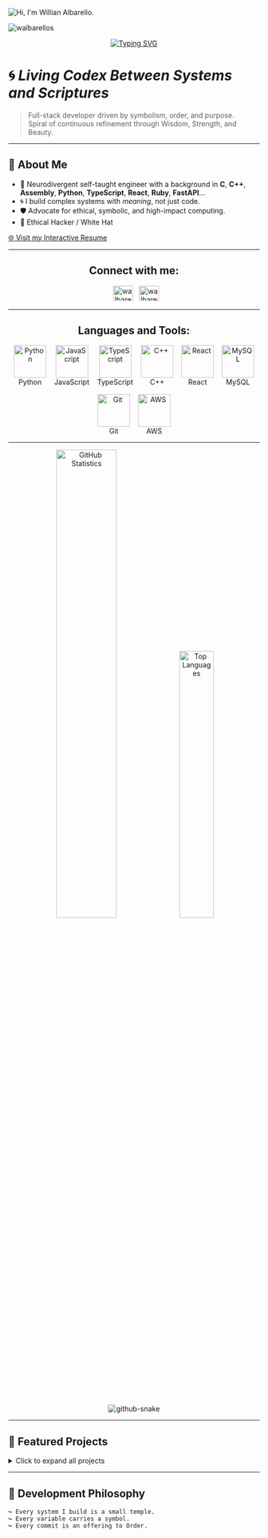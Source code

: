 ![Hi, I'm Willian Albarello.](https://capsule-render.vercel.app/api?type=blur&height=250&color=gradient&text=Hi,%20I'm%20Willian%20Albarello.&reversal=false&section=header&textBg=false&fontAlign=50&fontColor=black)

<p align="left"> 
  <img src="https://komarev.com/ghpvc/?username=walbarellos&label=Profile%20views&color=0e75b6&style=flat" alt="walbarellos" /> 
</p>

<div align="center">
  <a href="https://git.io/typing-svg">
    <img src="https://readme-typing-svg.herokuapp.com?font=Fira+Code&size=25&pause=1000&center=true&width=435&lines=Hi%2C+I'm+Willian+Albarello;I'm+from+Brazil;Software+Engineer;Cybersecurity+enthusiast;CLI+Agent+Ohr" alt="Typing SVG" />
  </a>
</div>

# 🌀 *Living Codex Between Systems and Scriptures*

> Full-stack developer driven by symbolism, order, and purpose.  
> Spiral of continuous refinement through Wisdom, Strength, and Beauty.

---

## 🧙 About Me

- 🧩 Neurodivergent self-taught engineer with a background in **C**, **C++**, **Assembly**, **Python**, **TypeScript**, **React**, **Ruby**, **FastAPI**...  
- 🌀 I build complex systems with *meaning*, not just code.  
- 🛡️ Advocate for ethical, symbolic, and high-impact computing.  
- 🧬 Ethical Hacker / White Hat  

[🌐 Visit my Interactive Resume](https://walbarellos.github.io/curriculum-landing/)

---

<h2 align="center">Connect with me:</h2>
<p align="center">
  <a href="https://instagram.com/walbarellos" target="_blank"><img src="https://raw.githubusercontent.com/rahuldkjain/github-profile-readme-generator/master/src/images/icons/Social/instagram.svg" alt="walbarellos" height="30" width="40" /></a>
  <a href="https://www.linkedin.com/in/walbarello/" target="_blank"><img src="https://raw.githubusercontent.com/rahuldkjain/github-profile-readme-generator/master/src/images/icons/Social/linked-in-alt.svg" alt="walbarellos" height="30" width="40" /></a>
</p>

---
<h2 align="center">Languages and Tools:</h2>
<div style="display: flex; justify-content: center; flex-wrap: wrap; gap: 16px;">
  <div align="center">
    <img src="https://techstack-generator.vercel.app/python-icon.svg" width="65" height="65" alt="Python"/>
    <br>Python
  </div>
  <div align="center">
    <img src="https://techstack-generator.vercel.app/js-icon.svg" width="65" height="65" alt="JavaScript"/>
    <br>JavaScript
  </div>
  <div align="center">
    <img src="https://techstack-generator.vercel.app/ts-icon.svg" width="65" height="65" alt="TypeScript"/>
    <br>TypeScript
  </div>
  <div align="center">
    <img src="https://techstack-generator.vercel.app/cpp-icon.svg" width="65" height="65" alt="C++"/>
    <br>C++
  </div>
  <div align="center">
    <img src="https://techstack-generator.vercel.app/react-icon.svg" width="65" height="65" alt="React"/>
    <br>React
  </div>
  <div align="center">
    <img src="https://techstack-generator.vercel.app/mysql-icon.svg" width="65" height="65" alt="MySQL"/>
    <br>MySQL
  </div>
  <div align="center">
    <img src="https://techstack-generator.vercel.app/github-icon.svg" width="65" height="65" alt="Git"/>
    <br>Git
  </div>
  <div align="center">
    <img src="https://techstack-generator.vercel.app/aws-icon.svg" width="65" height="65" alt="AWS"/>
    <br>AWS
  </div>
</div>

---

<div align="center">
  <picture>
    <source media="(prefers-color-scheme: dark)"  
    srcset="https://github-readme-stats.vercel.app/api?username=walbarellos&theme=tokyonight&layout=compact&show_icons=true&count_private=true&hide_border=true&title_color=70a5fd&icon_color=70a5fd&text_color=c9d1d9&bg_color=0d1117">
    <source media="(prefers-color-scheme: light)"  
    srcset="https://github-readme-stats.vercel.app/api?username=walbarellos&layout=compact&show_icons=true&count_private=true&hide_border=true&title_color=70a5fd&icon_color=70a5fd&text_color=111111&bg_color=ffffff">
    <img width="49%" height="auto"  
    src="https://github-readme-stats.vercel.app/api?username=walbarellos&theme=tokyonight&layout=compact&show_icons=true&count_private=true&hide_border=true&title_color=70a5fd&icon_color=70a5fd&text_color=c9d1d9&bg_color=0d1117"  
    alt="GitHub Statistics">
  </picture>

  <picture>
    <source media="(prefers-color-scheme: dark)"  
    srcset="https://github-readme-stats.vercel.app/api/top-langs/?username=walbarellos&theme=tokyonight&layout=compact&langs_count=8&hide_border=true&title_color=70a5fd&text_color=c9d1d9&bg_color=0d1117&hide=Shaderlab,hlml,shell,.c#,Jupyter Notebook">
    <source media="(prefers-color-scheme: light)"  
    srcset="https://github-readme-stats.vercel.app/api/top-langs/?username=walbarellos&layout=compact&langs_count=8&hide_border=true&title_color=70a5fd&text_color=111111&bg_color=ffffff&hide=Shaderlab,hlml,shell,.c#,Jupyter Notebook">
    <img width="37%" height="auto"  
    src="https://github-readme-stats.vercel.app/api/top-langs/?username=walbarellos&theme=tokyonight&layout=compact&langs_count=8&hide_border=true&title_color=70a5fd&text_color=c9d1d9&bg_color=0d1117"  
    alt="Top Languages">
  </picture>
</div>

<div style="text-align: center;">
  <picture>
    <source media="(prefers-color-scheme: dark)" srcset="https://github.com/walbarellos/walbarellos/blob/output/github-snake-dark.svg" />
    <source media="(prefers-color-scheme: light)" srcset="https://github.com/walbarellos/walbarellos/blob/output/github-snake.svg" />
    <img alt="github-snake" src="https://github.com/walbarellos/walbarellos/blob/output/ocean.gif" />
  </picture>
</div>

---

## 🔭 Featured Projects

<details>
<summary>Click to expand all projects</summary>

| Name | Description | Tech |
|------|-----------|------|
| [GitHub Unfollow Manager GUI](https://github.com/walbarellos/github-unfollow-gui) | Web tool to view, filter, and selectively unfollow accounts that don't follow back, featuring a clean interface and audit logs. | Python, Flask, Bootstrap, GitHub API |
| [Godot Asset Mapper](https://github.com/walbarellos/Godot-Asset-Mapper) | Python script that scrapes the Godot Asset Library for analysis. | Python, Scraping, JSON |
| [Acre Bidding Processes (Acre Licitações)](https://github.com/walbarellos/Acre-Processos-Licitatorios) | Tool for data analysis of public bidding processes in the state of Acre, Brazil. | Python, Scraping, Public Data |
| [HTML2MD](https://github.com/walbarellos/HTML2MD) | Lightweight, local HTML to Markdown converter. | Python, Regex |
| [YouTube Transcript](https://github.com/walbarellos/Youtube-Transcript) | Quick transcription and analysis of YouTube videos. | Python, API, NLP |
| [Free QR Code](https://github.com/walbarellos/free-qr-code) | Offline, free, and customizable QR Code Generator. | JS, HTML5, Lightweight Frontend |
| [Curriculum Landing Page](https://github.com/walbarellos/curriculum-landing) | Interactive resume website for developers and freelancers. | HTML, Tailwind, Responsive |
| [Shomer OSINT](https://github.com/walbarellos/shomer-OSINT) | Tool for ethical analysis and surveillance of public comments (OSINT). | FastAPI, SQLite, JSON, OSINT Collection |

### ⚙️ Systems and Game Tools
| Name | Description | Tech |
|------|-----------|------|
| [Shattered Pixel Dungeon Linux Trainer](https://github.com/walbarellos/Shattered-Pixel-Dungeon-Linux-Trainer) | A Linux trainer for the RPG *Shattered Pixel Dungeon*, made with reverse engineering in Arch Linux. Works across Linux and Windows. | C, Reverse Engineering, Linux |
| [Punch Club Save Editor Fast Forward](https://github.com/walbarellos/Punch-Club-Save-Editor-Fast_Foward) | Command-line script to edit *Punch Club* attributes such as Agility, Strength, Stamina, Money, and Skill Points. | Python, CLI, Game Data |
| [wAEngine (Game ECS Engine)](https://github.com/walbarellos/wAEngine) | Experimental ECS-based engine, focused on 2D games with maximum performance. | C++, ECS, SFML |
| [Stone (Symbolic Narrative)](https://github.com/walbarellos/text-game) | Moral narrative game with introspective builds and symbolic HUD. | HTML, JSON, Vanilla JS |
| [Snail ERP (ERP Caracol)](https://github.com/walbarellos/Erp-Caracol) | Modular ERP guided by living symbology, with a modern stack and ethical vision. | FastAPI, PostgreSQL, React, Tauri |
| [Nails Designer (web system)](https://github.com/walbarellos/nails-designer) | Scheduling and management system for nail designers. | JS, LocalStorage, Pure Frontend |
| [AutoAgent](https://github.com/walbarellos/AutoAgent) | Local automation agent for tasks using GPT in Python. | Python, CLI, Automation |
| [Llama On The Brows](https://github.com/walbarellos/Llama-On-The-Brows) | Project with LLaMA embedded directly in the browser. | JS, WebLLM, In-browser AI |

</details>

---

## 📜 Development Philosophy

```text
↪ Every system I build is a small temple.
↪ Every variable carries a symbol.
↪ Every commit is an offering to Order.
